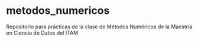 # metodos_numericos
Repositorio para prácticas de la clase de Métodos Numéricos de la Maestría en Ciencia de Datos del ITAM
